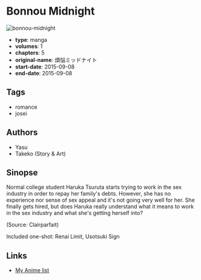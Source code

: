 # Bonnou Midnight

![bonnou-midnight](https://cdn.myanimelist.net/images/manga/3/176012.jpg)

-   **type**: manga
-   **volumes**: 1
-   **chapters**: 5
-   **original-name**: 煩悩ミッドナイト
-   **start-date**: 2015-09-08
-   **end-date**: 2015-09-08

## Tags

-   romance
-   josei

## Authors

-   Yasu
-   Takeko (Story & Art)

## Sinopse

Normal college student Haruka Tsuruta starts trying to work in the sex industry in order to repay her family's debts. However, she has no experience nor sense of sex appeal and it's not going very well for her. She finally gets hired, but does Haruka really understand what it means to work in the sex industry and what she's getting herself into?

(Source: Clairparfait)

Included one-shot: Renai Limit, Usotsuki Sign

## Links

-   [My Anime list](https://myanimelist.net/manga/94077/Bonnou_Midnight)
